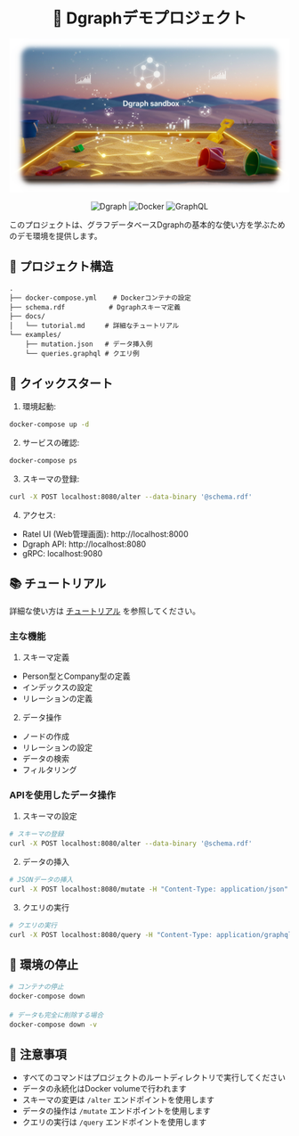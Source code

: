 <h1 align="center">🌟 Dgraphデモプロジェクト</h1>

<p align="center">
  <img src="docs/header.png" alt="Dgraph Demo Project">
</p>

<p align="center">
  <img src="https://img.shields.io/badge/Dgraph-Latest-blue?style=flat-square&logo=dgraph" alt="Dgraph">
  <img src="https://img.shields.io/badge/Docker-Latest-blue?style=flat-square&logo=docker" alt="Docker">
  <img src="https://img.shields.io/badge/GraphQL-Latest-pink?style=flat-square&logo=graphql" alt="GraphQL">
</p>

このプロジェクトは、グラフデータベースDgraphの基本的な使い方を学ぶためのデモ環境を提供します。

## 📂 プロジェクト構造

```
.
├── docker-compose.yml    # Dockerコンテナの設定
├── schema.rdf           # Dgraphスキーマ定義
├── docs/
│   └── tutorial.md     # 詳細なチュートリアル
└── examples/
    ├── mutation.json   # データ挿入例
    └── queries.graphql # クエリ例
```

## 🚀 クイックスタート

1. 環境起動:
```bash
docker-compose up -d
```

2. サービスの確認:
```bash
docker-compose ps
```

3. スキーマの登録:
```bash
curl -X POST localhost:8080/alter --data-binary '@schema.rdf'
```

4. アクセス:
- Ratel UI (Web管理画面): http://localhost:8000
- Dgraph API: http://localhost:8080
- gRPC: localhost:9080

## 📚 チュートリアル

詳細な使い方は [チュートリアル](docs/tutorial.md) を参照してください。

### 主な機能

1. スキーマ定義
- Person型とCompany型の定義
- インデックスの設定
- リレーションの定義

2. データ操作
- ノードの作成
- リレーションの設定
- データの検索
- フィルタリング

### APIを使用したデータ操作

1. スキーマの設定
```bash
# スキーマの登録
curl -X POST localhost:8080/alter --data-binary '@schema.rdf'
```

2. データの挿入
```bash
# JSONデータの挿入
curl -X POST localhost:8080/mutate -H "Content-Type: application/json" --data-binary '@examples/mutation.json'
```

3. クエリの実行
```bash
# クエリの実行
curl -X POST localhost:8080/query -H "Content-Type: application/graphql" --data-binary '@examples/queries.graphql'
```

## 🛑 環境の停止

```bash
# コンテナの停止
docker-compose down

# データも完全に削除する場合
docker-compose down -v
```

## 📝 注意事項

- すべてのコマンドはプロジェクトのルートディレクトリで実行してください
- データの永続化はDocker volumeで行われます
- スキーマの変更は `/alter` エンドポイントを使用します
- データの操作は `/mutate` エンドポイントを使用します
- クエリの実行は `/query` エンドポイントを使用します
